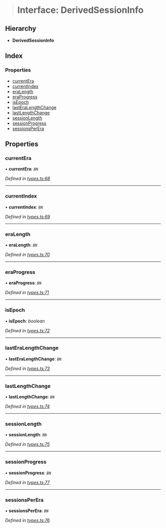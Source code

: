 > # Interface: DerivedSessionInfo

## Hierarchy

* **DerivedSessionInfo**

## Index

### Properties

* [currentEra](_types_.derivedsessioninfo.md#currentera)
* [currentIndex](_types_.derivedsessioninfo.md#currentindex)
* [eraLength](_types_.derivedsessioninfo.md#eralength)
* [eraProgress](_types_.derivedsessioninfo.md#eraprogress)
* [isEpoch](_types_.derivedsessioninfo.md#isepoch)
* [lastEraLengthChange](_types_.derivedsessioninfo.md#lasteralengthchange)
* [lastLengthChange](_types_.derivedsessioninfo.md#lastlengthchange)
* [sessionLength](_types_.derivedsessioninfo.md#sessionlength)
* [sessionProgress](_types_.derivedsessioninfo.md#sessionprogress)
* [sessionsPerEra](_types_.derivedsessioninfo.md#sessionsperera)

## Properties

###  currentEra

• **currentEra**: *`BN`*

*Defined in [types.ts:68](https://github.com/polkadot-js/api/blob/aa3de43/packages/api-derive/src/types.ts#L68)*

___

###  currentIndex

• **currentIndex**: *`BN`*

*Defined in [types.ts:69](https://github.com/polkadot-js/api/blob/aa3de43/packages/api-derive/src/types.ts#L69)*

___

###  eraLength

• **eraLength**: *`BN`*

*Defined in [types.ts:70](https://github.com/polkadot-js/api/blob/aa3de43/packages/api-derive/src/types.ts#L70)*

___

###  eraProgress

• **eraProgress**: *`BN`*

*Defined in [types.ts:71](https://github.com/polkadot-js/api/blob/aa3de43/packages/api-derive/src/types.ts#L71)*

___

###  isEpoch

• **isEpoch**: *boolean*

*Defined in [types.ts:72](https://github.com/polkadot-js/api/blob/aa3de43/packages/api-derive/src/types.ts#L72)*

___

###  lastEraLengthChange

• **lastEraLengthChange**: *`BN`*

*Defined in [types.ts:73](https://github.com/polkadot-js/api/blob/aa3de43/packages/api-derive/src/types.ts#L73)*

___

###  lastLengthChange

• **lastLengthChange**: *`BN`*

*Defined in [types.ts:74](https://github.com/polkadot-js/api/blob/aa3de43/packages/api-derive/src/types.ts#L74)*

___

###  sessionLength

• **sessionLength**: *`BN`*

*Defined in [types.ts:75](https://github.com/polkadot-js/api/blob/aa3de43/packages/api-derive/src/types.ts#L75)*

___

###  sessionProgress

• **sessionProgress**: *`BN`*

*Defined in [types.ts:77](https://github.com/polkadot-js/api/blob/aa3de43/packages/api-derive/src/types.ts#L77)*

___

###  sessionsPerEra

• **sessionsPerEra**: *`BN`*

*Defined in [types.ts:76](https://github.com/polkadot-js/api/blob/aa3de43/packages/api-derive/src/types.ts#L76)*